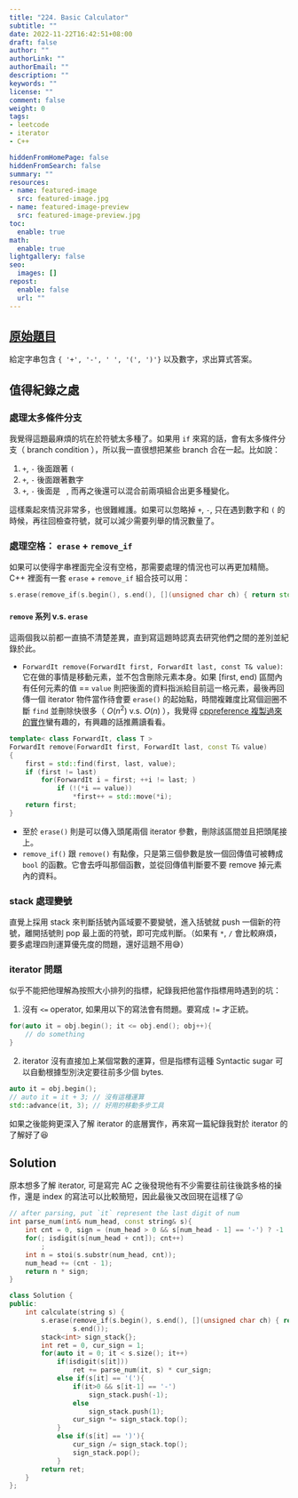 ```yaml
---
title: "224. Basic Calculator"
subtitle: ""
date: 2022-11-22T16:42:51+08:00
draft: false
author: ""
authorLink: ""
authorEmail: ""
description: ""
keywords: ""
license: ""
comment: false
weight: 0
tags:
- leetcode
- iterator
- C++

hiddenFromHomePage: false
hiddenFromSearch: false
summary: ""
resources:
- name: featured-image
  src: featured-image.jpg
- name: featured-image-preview
  src: featured-image-preview.jpg
toc:
  enable: true
math:
  enable: true
lightgallery: false
seo:
  images: []
repost:
  enable: false
  url: ""
---
```


## [原始題目](https://leetcode.com/problems/basic-calculator/)
給定字串包含 `{ '+', '-', ' ', '(', ')'}` 以及數字，求出算式答案。  

## 值得紀錄之處
### 處理太多條件分支
我覺得這題最麻煩的坑在於符號太多種了。如果用 `if` 來寫的話，會有太多條件分支（ branch condition ），所以我一直很想把某些 branch 合在一起。比如說：  
1. `+`, `-` 後面跟著 `(`
1. `+`, `-` 後面跟著數字
2. `+`, `-` 後面是 ` `, 而再之後還可以混合前兩項組合出更多種變化。  

這樣乘起來情況非常多，也很難維護。如果可以忽略掉 `+`, `-`, 只在遇到數字和 `(` 的時候，再往回檢查符號，就可以減少需要列舉的情況數量了。
### 處理空格： `erase` + `remove_if`
如果可以使得字串裡面完全沒有空格，那需要處理的情況也可以再更加精簡。 C++ 裡面有一套 `erase` + `remove_if` 組合技可以用：
```c++
s.erase(remove_if(s.begin(), s.end(), [](unsigned char ch) { return std::isspace(ch); }), s.end());
```

#### `remove` 系列 v.s. `erase`
這兩個我以前都一直搞不清楚差異，直到寫這題時認真去研究他們之間的差別並紀錄於此。
- `ForwardIt remove(ForwardIt first, ForwardIt last, const T& value)`: 它在做的事情是移動元素，並不包含刪除元素本身。如果 [first, end) 區間內有任何元素的值 == `value` 則把後面的資料指派給目前這一格元素，最後再回傳一個 iterator 物件當作待會要 `erase()` 的起始點，時間複雜度比寫個迴圈不斷 `find` 並刪除快很多（ $O(n^2)$ v.s. $O(n)$ ），我覺得 [cppreference 複製過來的實作](https://en.cppreference.com/w/cpp/algorithm/remove)蠻有趣的，有興趣的話推薦讀看看。
```c++
template< class ForwardIt, class T >
ForwardIt remove(ForwardIt first, ForwardIt last, const T& value)
{
	first = std::find(first, last, value);
	if (first != last)
		for(ForwardIt i = first; ++i != last; )
			if (!(*i == value))
				*first++ = std::move(*i);
	return first;
}
```
- 至於 `erase()` 則是可以傳入頭尾兩個 iterator 參數，刪除該區間並且把頭尾接上。
- `remove_if()` 跟 `remove()` 有點像，只是第三個參數是放一個回傳值可被轉成 `bool` 的函數。它會去呼叫那個函數，並從回傳值判斷要不要 remove 掉元素內的資料。

### stack 處理變號
直覺上採用 stack 來判斷括號內區域要不要變號，進入括號就 push 一個新的符號，離開括號則 pop 最上面的符號，即可完成判斷。（如果有 `*`, `/` 會比較麻煩，要多處理四則運算優先度的問題，還好這題不用😅）

### iterator 問題
似乎不能把他理解為按照大小排列的指標，紀錄我把他當作指標用時遇到的坑：
1. 沒有 `<=` operator, 如果用以下的寫法會有問題。要寫成 `!=` 才正統。
```c++
for(auto it = obj.begin(); it <= obj.end(); obj++){
	// do something
}
```
2. iterator 沒有直接加上某個常數的運算，但是指標有這種 Syntactic sugar 可以自動根據型別決定要往前多少個 bytes.
```c++
auto it = obj.begin();
// auto it = it + 3; // 沒有這種運算
std::advance(it, 3); // 好用的移動多步工具
```

如果之後能夠更深入了解 iterator 的底層實作，再來寫一篇紀錄我對於 iterator 的了解好了😆

## Solution
原本想多了解 iterator, 可是寫完 AC 之後發現他有不少需要往前往後跳多格的操作，還是 index 的寫法可以比較簡短，因此最後又改回現在這樣了😛
```c++
// after parsing, put `it` represent the last digit of num
int parse_num(int& num_head, const string& s){
	int cnt = 0, sign = (num_head > 0 && s[num_head - 1] == '-') ? -1 : 1;
	for(; isdigit(s[num_head + cnt]); cnt++)
		;
	int n = stoi(s.substr(num_head, cnt));
	num_head += (cnt - 1);
	return n * sign;
}

class Solution {
public:
	int calculate(string s) {
		s.erase(remove_if(s.begin(), s.end(), [](unsigned char ch) { return std::isspace(ch); }),
				s.end());
		stack<int> sign_stack{};
		int ret = 0, cur_sign = 1;
		for(auto it = 0; it < s.size(); it++)
			if(isdigit(s[it]))
				ret += parse_num(it, s) * cur_sign;
			else if(s[it] == '('){
				if(it>0 && s[it-1] == '-')
					sign_stack.push(-1);
				else
					sign_stack.push(1);
				cur_sign *= sign_stack.top();
			}
			else if(s[it] == ')'){
				cur_sign /= sign_stack.top();
				sign_stack.pop();
			}
		return ret;
	}
};
```